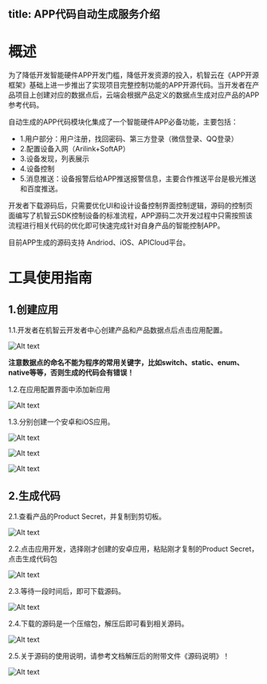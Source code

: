 title: APP代码自动生成服务介绍
----
# 概述

为了降低开发智能硬件APP开发门槛，降低开发资源的投入，机智云在《APP开源框架》基础上进一步推出了实现项目完整控制功能的APP开源代码。当开发者在产品项目上创建对应的数据点后，云端会根据产品定义的数据点生成对应产品的APP参考代码。

自动生成的APP代码模块化集成了一个智能硬件APP必备功能，主要包括：
+ 1.用户部分：用户注册，找回密码、第三方登录（微信登录、QQ登录）
+ 2.配置设备入网（Arilink+SoftAP）
+ 3.设备发现，列表展示
+ 4.设备控制
+ 5.消息推送：设备报警后给APP推送报警信息，主要合作推送平台是极光推送和百度推送。

开发者下载源码后，只需要优化UI和设计设备控制界面控制逻辑，源码的控制页面编写了机智云SDK控制设备的标准流程，APP源码二次开发过程中只需按照该流程进行相关代码的优化即可快速完成针对自身产品的智能控制APP。

目前APP生成的源码支持 Andriod、iOS、APICloud平台。

# 工具使用指南

## 1.创建应用

1.1.开发者在机智云开发者中心创建产品和产品数据点后点击应用配置。

![Alt text](/assets/zh-cn/UserManual/App/1490684715654.png)

**注意数据点的命名不能为程序的常用关键字，比如switch、static、enum、native等等，否则生成的代码会有错误！**

1.2.在应用配置界面中添加新应用

![Alt text](/assets/zh-cn/UserManual/App/1490684847946.png)

1.3.分别创建一个安卓和iOS应用。

![Alt text](/assets/zh-cn/UserManual/App/1490684969060.png)

![Alt text](/assets/zh-cn/UserManual/App/1490685005707.png)

![Alt text](/assets/zh-cn/UserManual/App/1490685371464.png)

## 2.生成代码

2.1.查看产品的Product Secret，并复制到剪切板。

![Alt text](/assets/zh-cn/UserManual/App/1490685455353.png)

2.2.点击应用开发，选择刚才创建的安卓应用，粘贴刚才复制的Product Secret，点击生成代码包

![Alt text](/assets/zh-cn/UserManual/App/1490685798872.png)

2.3.等待一段时间后，即可下载源码。

![Alt text](/assets/zh-cn/UserManual/App/1490686247685.png)

2.4.下载的源码是一个压缩包，解压后即可看到相关源码。

![Alt text](/assets/zh-cn/UserManual/App/1490686384224.png)

2.5.关于源码的使用说明，请参考文档解压后的附带文件《源码说明》！

![Alt text](/assets/zh-cn/UserManual/App/1490686450533.png)
